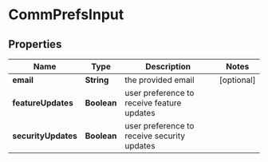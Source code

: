 

# CommPrefsInput


## Properties

| Name | Type | Description | Notes |
|------------ | ------------- | ------------- | -------------|
|**email** | **String** | the provided email |  [optional] |
|**featureUpdates** | **Boolean** | user preference to receive feature updates |  |
|**securityUpdates** | **Boolean** | user preference to receive security updates |  |



